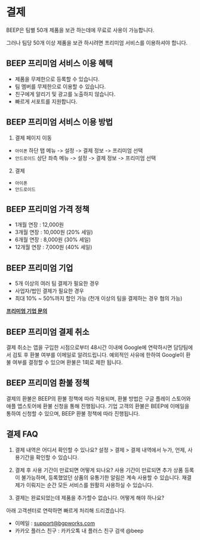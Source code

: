 # 결제

BEEP은 팀별 50개 제품을 보관 하는데에 무료로 사용이 가능합니다.

그러나 팀당 50개 이상 제품을 보관 하시려면 프리미엄 서비스를 이용하셔야 합니다.

## BEEP 프리미엄 서비스 이용 혜택
- 제품을 무제한으로 등록할 수 있습니다.
- 팀 멤버를 무제한으로 이용할 수 있습니다.
- 친구에게 알리기 및 광고를 노출하지 않습니다.
- 빠르게 서포트를 지원합니다.

## BEEP 프리미엄 서비스 이용 방법
1. 결제 페이지 이동
  * `아이폰` 하단 탭 메뉴 -> 설정 -> 결제 정보 -> 프리미엄 선택
  * `안드로이드` 상단 좌측 메뉴 -> 설정 -> 결제 정보 -> 프리미엄 선택 

2. 결제
  * `아이폰`
  * `안드로이드`

## BEEP 프리미엄 가격 정책
-  1개월 연장 : 12,000원
-  3개월 연장 : 10,000원 (20% 세일)
-  6개월 연장 :  8,000원 (30% 세일)
- 12개월 연장 :  7,000원 (40% 세일)


## BEEP 프리미엄 기업
- 5개 이상의 여러 팀 결제가 필요한 경우
- 사업자/법인 결제가 필요한 경우
- 최대 10% ~ 50%까지 할인 가능 (천개 이상의 팀을 결제하는 경우 협의 가능)

 **[프리미엄 기업 문의](https://docs.google.com/forms/d/1DOHecO-1xbndQIck90HuNhBJoJuh9Ez0pALEgWLZU7Q)**

## BEEP 프리미엄 결제 취소
결제 취소는 앱을 구입한 시점으로부터 48시간 이내에 Google에 연락하시면 담당팀에서 검토 후 환불 여부를 이메일로 알려드립니다.
예외적인 사유에 한하여 Google이 환불 여부를 결정할 수 있으며 환불은 1회로 제한 됩니다.

## BEEP 프리미엄 환불 정책
결제의 환불은 BEEP의 환불 정책에 따라 적용되며, 환불 방법은 구글 플레이 스토어와 애플 앱스토어에 환불 신청을 통해 진행됩니다.
기업 고객의 환불은 BEEP에 이메일을 통하여 신청할 수 있으며, BEEP 환불 정책에 따라 진행됩니다.

## 결제 FAQ
1. 결제 내역은 어디서 확인할 수 있나요?
설정 > 결제 > 결제 내역에서 누가, 언제, 사용기간을 확인할 수 있습니다.

2. 결제 후 사용 기간이 만료되면 어떻게 되나요?
사용 기간이 만료되면 추가 상품 등록이 불가능하며, 등록했었던 상품의 유통기한 알림은 계속 사용할 수 있습니다.
재결제가 이뤄지는 순간 모든 서비스를 원활히 사용하실 수 있습니다.

3. 결제는 완료되었는데 제품을 추가할수 없습니다. 어떻게 해야 하나요?

아래 고객센터로 연락하면 빠르게 처리해 드리겠습니다.
 * 이메일 : support@bgpworks.com
 * 카카오 플러스 친구 : 카카오톡 내 플러스 친구 검색 @beep




